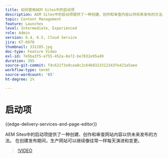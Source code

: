 ```yaml
---
title: 如何使用AEM Sites中的启动项
description: AEM Sites中的启动项提供了一种创建、创作和审查内容以供将来发布的方法。
topic: Content Management
feature: Launches
level: Intermediate, Experienced
role: Admin
version: 6.4, 6.5, Cloud Service
jira: KT-6970
thumbnail: 331285.jpg
doc-type: Feature Video
exl-id: 7e5ba3f5-e755-452a-8e72-be7832e95a49
duration: 395
source-git-commit: f4c621f3a9caa8c2c64b8323312343fe421a5aee
workflow-type: tm+mt
source-wordcount: '65'
ht-degree: 1%

---
```


# 启动项

{{edge-delivery-services-and-page-editor}}

AEM Sites中的启动项提供了一种创建、创作和审查网站内容以供未来发布的方法。 在创建发布期间，生产网站可以继续像往常一样每天演进和变更。

>[!VIDEO](https://video.tv.adobe.com/v/331285?quality=12&learn=on)
